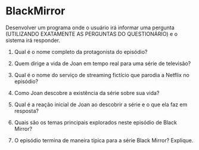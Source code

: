 # BlackMirror
Desenvolver um programa onde o usuário irá informar uma pergunta (UTILIZANDO EXATAMENTE AS PERGUNTAS DO QUESTIONÁRIO) e o sistema irá responder.

1. Qual é o nome completo da protagonista do episódio?

2. Quem dirige a vida de Joan em tempo real para uma série de televisão?

3. Qual é o nome do serviço de streaming fictício que parodia a Netflix no episódio?

4. Como Joan descobre a existência da série sobre sua vida?

5. Qual é a reação inicial de Joan ao descobrir a série e o que ela faz em resposta?

6. Quais são os temas principais explorados neste episódio de Black Mirror?

7. O episódio termina de maneira típica para a série Black Mirror? Explique.
